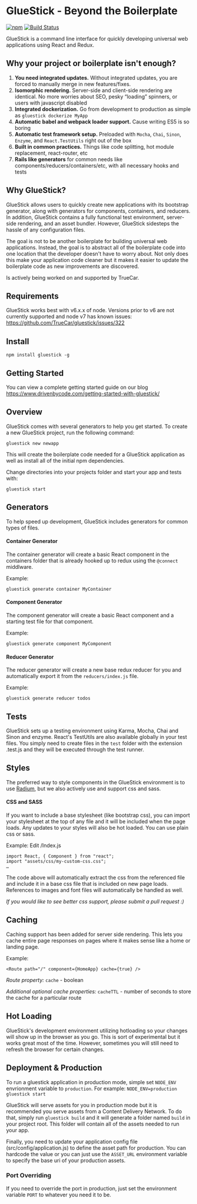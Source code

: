 # GlueStick - Beyond the Boilerplate
[![npm](https://img.shields.io/npm/v/gluestick.svg)](https://www.npmjs.com/package/gluestick)
[![Build Status](https://travis-ci.org/TrueCar/gluestick.svg?branch=develop)](https://travis-ci.org/TrueCar/gluestick)

GlueStick is a command line interface for quickly developing universal web
applications using React and Redux.

## Why your project or boilerplate isn't enough?
1. **You need integrated updates.** Without integrated updates, you are forced to manually merge in new features/fixes.
2. **Isomorphic rendering.** Server-side and client-side rendering are identical. No more worries about SEO, pesky “loading” spinners, or users with javascript disabled
3. **Integrated dockerization.** Go from development to production as simple as `gluestick dockerize MyApp` 
4. **Automatic babel and webpack loader support.** Cause writing ES5 is so boring
5. **Automatic test framework setup.** Preloaded with `Mocha`, `Chai`, `Sinon`, `Enzyme`, and `React.TestUtils` right out of the box
6. **Built in common practices.** Things like code splitting, hot module replacement, react-router, etc
7. **Rails like generators** for common needs like components/reducers/containers/etc, with all necessary hooks and tests


## Why GlueStick?
GlueStick allows users to quickly create new applications with its bootstrap
generator, along with generators for components, containers, and reducers. In
addition, GlueStick contains a fully functional test environment, server-side
rendering, and an asset bundler. However, GlueStick sidesteps the hassle of any
configuration files.

The goal is not to be another boilerplate for building universal web
applications. Instead, the goal is to abstract all of the boilerplate code into
one location that the developer doesn't have to worry about. Not only does this
make your application code cleaner but it makes it easier to update the
boilerplate code as new improvements are discovered.

Is actively being worked on and supported by TrueCar.

## Requirements
GlueStick works best with v6.x.x of node. Versions prior to v6 are not currently supported and node v7 has known issues: https://github.com/TrueCar/gluestick/issues/322

## Install
```
npm install gluestick -g
```

## Getting Started
You can view a complete getting started guide on our blog https://www.drivenbycode.com/getting-started-with-gluestick/

## Overview
GlueStick comes with several generators to help you get started. To create a
new GlueStick project, run the following command:
```
gluestick new newapp
```

This will create the boilerplate code needed for a GlueStick application as
well as install all of the initial npm dependencies.

Change directories into your projects folder and start your app and tests with:
```
gluestick start
```

## Generators
To help speed up development, GlueStick includes generators for common types of
files.

#### Container Generator
The container generator will create a basic React component in the containers folder that is
already hooked up to redux using the `@connect` middlware.

Example:
```
gluestick generate container MyContainer
```

#### Component Generator
The component generator will create a basic React component and a starting test
file for that component.

Example:
```
gluestick generate component MyComponent
```

#### Reducer Generator
The reducer generator will create a new base redux reducer for you and
automatically export it from the `reducers/index.js` file.

Example:
```
gluestick generate reducer todos
```

## Tests
GlueStick sets up a testing environment using Karma, Mocha, Chai and Sinon and enzyme.
React's TestUtils are also available globally in your test files. You simply
need to create files in the `test` folder with the extension .test.js and they
will be executed through the test runner.

## Styles
The preferred way to style components in the GlueStick environment is to use
[Radium](https://github.com/FormidableLabs/radium), but we also actively use 
and support css and sass.

#### CSS and SASS
If you want to include a base stylesheet (like bootstrap css), you can import
your stylesheet at the top of any file and it will be included when the page
loads. Any updates to your styles will also be hot loaded. You can use plain 
css or sass.

Example:
Edit /Index.js
```
import React, { Component } from "react";
import "assets/css/my-custom-css.css";
…
```

The code above will automatically extract the css from the referenced file and
include it in a base css file that is included on new page loads. References to
images and font files will automatically be handled as well.

_If you would like to see better css support, please submit a pull request :)_

## Caching
Caching support has been added for server side rendering. This lets you cache
entire page responses on pages where it makes sense like a home or landing
page.

Example:
```
<Route path="/" component={HomeApp} cache={true} />
```

*Route property:*
`cache` - boolean

*Additional optional cache properties:*
`cacheTTL` - number of seconds to store the cache for a particular route

## Hot Loading
GlueStick's development environment utilizing hotloading so your changes will
show up in the browser as you go. This is sort of experimental but it works
great most of the time. However, sometimes you will still need to refresh the
browser for certain changes.

## Deployment & Production
To run a gluestick application in production mode, simple set `NODE_ENV`
envrionment variable to `production`.
For example: `NODE_ENV=production gluestick start`

GlueStick will serve assets for you in production mode but it is recommended
you serve assets from a Content Delivery Network. To do that, simply run
`gluestick build` and it will generate a folder named `build` in your project
root. This folder will contain all of the assets needed to run your app.

Finally, you need to update your application config file
(src/config/application.js) to define the asset path for production.  You can hardcode the value or you can just use the `ASSET_URL` environment variable to specify the base uri of your production assets.

### Port Overriding
If you need to override the port in production, just set the environment variable `PORT` to whatever you need it to be.


